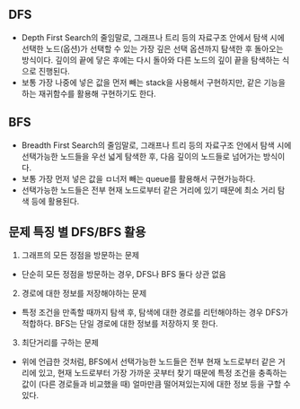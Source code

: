 ## DFS
- Depth First Search의 줄임말로, 그래프나 트리 등의 자료구조 안에서 탐색 시에 선택한 노드(옵션)가 선택할 수 있는 가장 깊은 선택 옵션까지 탐색한 후 돌아오는 방식이다. 깊이의 끝에 닿은 후에는 다시 돌아와 다른 노드의 깊이 끝을 탐색하는 식으로 진행된다.
- 보통 가장 나중에 넣은 값을 먼저 빼는 stack을 사용해서 구현하지만, 같은 기능을 하는 재귀함수를 활용해 구현하기도 한다.
## BFS
- Breadth First Search의 줄임말로, 그래프나 트리 등의 자료구조 안에서 탐색 시에 선택가능한 노드들을 우선 넓게 탐색한 후, 다음 깊이의 노드들로 넘어가는 방식이다.
- 보통 가장 먼저 넣은 값을 ㅁ너저 빼는 queue를 활용해서 구현가능하다.
- 선택가능한 노드들은 전부 현재 노드로부터 같은 거리에 있기 때문에 최소 거리 탐색 등에 활용된다.


## 문제 특징 별 DFS/BFS 활용
1. 그래프의 모든 정점을 방문하는 문제
- 단순히 모든 정점을 방문하는 경우, DFS나 BFS 둘다 상관 없음
2. 경로에 대한 정보를 저장해야하는 문제
- 특정 조건을 만족할 때까지 탐색 후, 탐색에 대한 경로를 리턴해야하는 경우 DFS가 적합하다. BFS는 단일 경로에 대한 정보를 저장하지 못 한다.
3. 최단거리를 구하는 문제
- 위에 언급한 것처럼, BFS에서 선택가능한 노드들은 전부 현재 노드로부터 같은 거리에 있고, 현재 노드로부터 가장 가까운 곳부터 찾기 때문에 특정 조건을 충족하는 값이 (다른 경로들과 비교했을 때) 얼마만큼 떨어져있는지에 대한 정보 등을 구할 수 있다.
